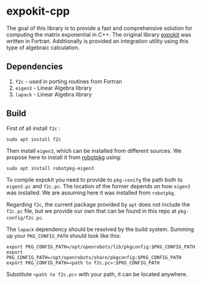 
# expokit-cpp

The goal of this library is to provide a fast and comprehensive solution for computing the matrix exponential in C++. The original library [expokit](http://fortranwiki.org/fortran/show/Expokit) was written in Fortran.
Additionally is provided an integration utility using this type of algebraic calculation.

## Dependencies
1. `f2c` - used in porting routines from Fortran
2. `eigen3` - Linear Algebra library
3. `lapack` - Linear Algebra library

## Build

First of all install `f2c` :

`sudo apt install f2c`

Then install `eigen3`, which can be installed from different sources. We propose here to install it from [robotpkg](http://robotpkg.openrobots.org/debian.html) using:

`sudo apt install robotpkg-eigen3`

To compile expokit you need to provide to `pkg-conifg` the path both to `eigen3.pc` and `f2c.pc`. The location of the former depends on how `eigen3` was installed. We are assuming here it was installed from `robotpkg`. 

Regarding `f2c`, the current package provided by `apt` does not include the `f2c.pc` file, but we provide our own that can be found in this repo at `pkg-config/f2c.pc`. 

The `lapack` dependency should be resolved by the build system. Summing up your `PKG_CONFIG_PATH` should look like this:
```
export PKG_CONFIG_PATH=/opt/openrobots/lib/pkgconfig:$PKG_CONFIG_PATH
export PKG_CONFIG_PATH=/opt/openrobots/share/pkgconfig:$PKG_CONFIG_PATH
export PKG_CONFIG_PATH=<path to f2c.pc>:$PKG_CONFIG_PATH
```
Substitute `<path to f2c.pc>` with your path, it can be located anywhere.


